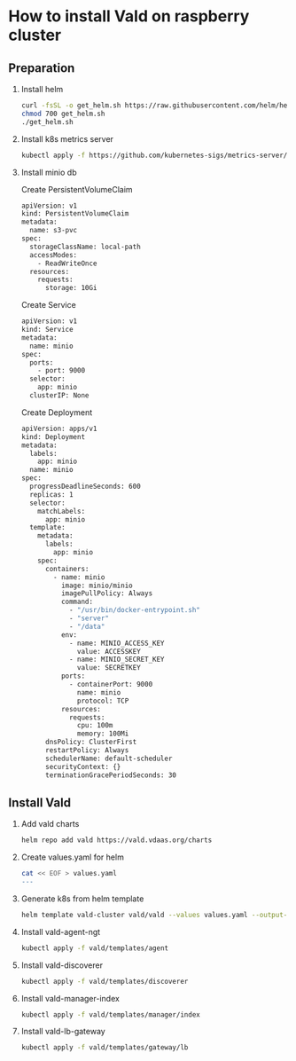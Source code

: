 # How to install Vald on raspberry cluster


## Preparation

1. Install helm

    ```bash
    curl -fsSL -o get_helm.sh https://raw.githubusercontent.com/helm/helm/master/scripts/get-helm-3
    chmod 700 get_helm.sh
    ./get_helm.sh
    ```

1. Install k8s metrics server

    ```bash
    kubectl apply -f https://github.com/kubernetes-sigs/metrics-server/releases/latest/download/components.yaml
    ```
1. Install minio db

    Create PersistentVolumeClaim
    
    ```bash
    apiVersion: v1
    kind: PersistentVolumeClaim
    metadata:
      name: s3-pvc
    spec:
      storageClassName: local-path
      accessModes:
        - ReadWriteOnce
      resources:
        requests:
          storage: 10Gi
    ```
    
    Create Service
    
    ```bash
    apiVersion: v1
    kind: Service
    metadata:
      name: minio
    spec:
      ports:
        - port: 9000
      selector:
        app: minio
      clusterIP: None
    ```

    
    Create Deployment
    
    ```bash
    apiVersion: apps/v1
    kind: Deployment
    metadata:
      labels:
        app: minio
      name: minio
    spec:
      progressDeadlineSeconds: 600
      replicas: 1
      selector:
        matchLabels:
          app: minio
      template:
        metadata:
          labels:
            app: minio
        spec:
          containers:
            - name: minio
              image: minio/minio
              imagePullPolicy: Always
              command:
                - "/usr/bin/docker-entrypoint.sh"
                - "server"
                - "/data"
              env:
                - name: MINIO_ACCESS_KEY
                  value: ACCESSKEY
                - name: MINIO_SECRET_KEY
                  value: SECRETKEY
              ports:
                - containerPort: 9000
                  name: minio
                  protocol: TCP
              resources:
                requests:
                  cpu: 100m
                  memory: 100Mi
          dnsPolicy: ClusterFirst
          restartPolicy: Always
          schedulerName: default-scheduler
          securityContext: {}
          terminationGracePeriodSeconds: 30
    ```

## Install Vald

1. Add vald charts

    ```bash
    helm repo add vald https://vald.vdaas.org/charts
    ```

1. Create values.yaml for helm

    ```bash
    cat << EOF > values.yaml
    ---
    
    ```
    
2. Generate k8s from helm template

    ```bash
    helm template vald-cluster vald/vald --values values.yaml --output-dir .
    ```
    
1. Install vald-agent-ngt
    
    ```bash
    kubectl apply -f vald/templates/agent
    ```
    
1. Install vald-discoverer
    
    ```bash
    kubectl apply -f vald/templates/discoverer
    ```

1. Install vald-manager-index
    
    ```bash
    kubectl apply -f vald/templates/manager/index
    ```

1. Install vald-lb-gateway
    
    ```bash
    kubectl apply -f vald/templates/gateway/lb
    ```
